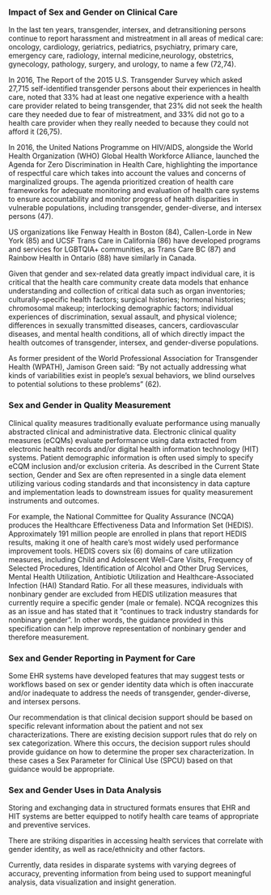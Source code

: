 <!-- Updates based on Jira tickets 
Date             Jira ticket        Updated by                   Comment
2023-06-16       OTHER-2533         Joanie Harper                Remove extra periods per the Jira ticket https://jira.hl7.org/browse/OTHER-2533
2023-06-16       OTHER-2566         Joanie Harper                Removed extra space per the Jira ticket https://jira.hl7.org/browse/OTHER-2566
2023-07-26		 OTHER-2570			Carol Macumber				 Standardized the use of "Gender Harmony initial informative specification"  when referring to initial specification
2023-08-14       OTHER-2568         Joanie Harper                Removed phrase "(per NCPDP page 11)"
2023-8-16        OTHER-2579/spellchkMaryKay McDaniel             Sex for Clinical Use (SFCU) changed to Sex Parameter for Clinical Use (SPCU) in 42 & 46
2023-08-23       OTHER-2537         Rob McClure                 Minor changes for JIRA and spell check
2023-08-29		NONE				Carol Macumber				Final read through of page, updated reference to informative GH Model to use formal name, therefore reducing any possibility that it is confused with this IG whose name is "HL7 Cross Paradigm Implementation Guide: Gender Harmony - Sex and Gender Representation, Edition 1"
-->

### Impact of Sex and Gender on Clinical Care
In the last ten years, transgender, intersex, and detransitioning persons continue to report harassment and mistreatment in all areas of medical care: oncology, cardiology, geriatrics, pediatrics, psychiatry, primary care, emergency care, radiology, internal medicine,neurology, obstetrics, gynecology, pathology, surgery, and urology, to name a few (72,74). 

In 2016, The Report of the 2015 U.S. Transgender Survey which asked 27,715 self-identified transgender persons about their experiences in health care, noted that 33% had at least one negative experience with a health care provider related to being transgender, that 23% did not seek the health care they needed due to fear of mistreatment, and 33% did not go to a health care provider when they really needed to because they could not afford it (26,75).

In 2016, the United Nations Programme on HIV/AIDS, alongside the World Health Organization (WHO) Global Health Workforce Alliance, launched the Agenda for Zero Discrimination in Health Care, highlighting the importance of respectful care which takes into account the values and concerns of marginalized groups. The agenda prioritized creation of health care frameworks for adequate monitoring and evaluation of health care systems to ensure accountability and monitor progress of health disparities in vulnerable populations, including transgender, gender-diverse, and intersex persons (47). 

US organizations like Fenway Health in Boston (84), Callen-Lorde in New York (85) and UCSF Trans Care in California (86) have developed programs and services for LGBTQIA+ communities, as Trans Care BC (87) and Rainbow Health in Ontario (88) have similarly in Canada.

Given that gender and sex-related data greatly impact individual care, it is critical that the health care community create data models that enhance understanding and collection of critical data such as organ inventories; culturally-specific health factors; surgical histories; hormonal histories; chromosomal makeup; interlocking demographic factors; individual experiences of discrimination, sexual assault, and physical violence; differences in sexually transmitted diseases, cancers, cardiovascular diseases, and mental health conditions, all of which directly impact the health outcomes of transgender, intersex, and gender-diverse populations.   

 As former president of the World Professional Association for Transgender Health (WPATH), Jamison Green said: “By not actually addressing what kinds of variabilities exist in people’s sexual behaviors, we blind ourselves to potential solutions to these problems” (62). 

### Sex and Gender in Quality Measurement
Clinical quality measures traditionally evaluate performance using manually abstracted clinical and administrative data. Electronic clinical quality measures (eCQMs) evaluate performance using data extracted from electronic health records and/or digital health information technology (HIT) systems. Patient demographic information is often used simply to specify eCQM inclusion and/or exclusion criteria. As described in the Current State section, Gender and Sex are often represented in a single data element utilizing various coding standards and that inconsistency in data capture and implementation leads to downstream issues for quality measurement instruments and outcomes.

For example, the National Committee for Quality Assurance (NCQA) produces the Healthcare Effectiveness Data and Information Set (HEDIS). Approximately 191 million people are enrolled in plans that report HEDIS results, making it one of health care’s most widely used performance improvement tools. HEDIS covers six (6) domains of care utilization measures, including Child and Adolescent Well-Care Visits, Frequency of Selected Procedures, Identification of Alcohol and Other Drug Services, Mental Health Utilization, Antibiotic Utilization and Healthcare-Associated Infection (HAI) Standard Ratio. For all these measures, individuals with nonbinary gender are excluded from HEDIS utilization measures that currently require a specific gender (male or female). NCQA recognizes this as an issue and has stated that it “continues to track industry standards for nonbinary gender”. In other words, the guidance provided in this specification can help improve representation of nonbinary gender and therefore measurement.

### Sex and Gender Reporting in Payment for Care
Some EHR systems have developed features that may suggest tests or workflows based on sex or gender identity data which is often inaccurate and/or inadequate to address the needs of transgender, gender-diverse, and intersex persons. 

Our recommendation is that clinical decision support should be based on specific relevant information about the patient and not sex characterizations. There are existing decision support rules that do rely on sex categorization. Where this occurs, the decision support rules should provide guidance on how to determine the proper sex characterization. In these cases a Sex Parameter for Clinical Use (SPCU) based on that guidance would be appropriate.

### Sex and Gender Uses in Data Analysis
Storing and exchanging data in structured formats ensures that EHR and HIT systems are better equipped to notify health care teams of appropriate and preventive services. 

There are striking disparities in accessing health services that correlate with gender identity, as well as race/ethnicity and other factors. 

Currently, data resides in disparate systems with varying degrees of accuracy, preventing information from being used to support meaningful analysis, data visualization and insight generation. 
